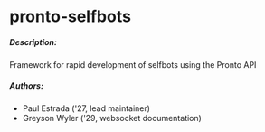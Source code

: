 # pronto-selfbots

##### Description:
Framework for rapid development of selfbots using the Pronto API

##### Authors:

- Paul Estrada ('27, lead maintainer)
- Greyson Wyler ('29, websocket documentation)